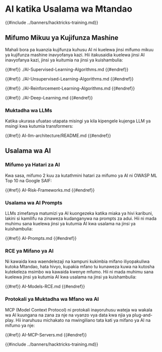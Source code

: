 # AI katika Usalama wa Mtandao

{{#include ../banners/hacktricks-training.md}}

## Mifumo Mikuu ya Kujifunza Mashine

Mahali bora pa kuanzia kujifunza kuhusu AI ni kuelewa jinsi mifumo mikuu ya kujifunza mashine inavyofanya kazi. Hii itakusaidia kuelewa jinsi AI inavyofanya kazi, jinsi ya kuitumia na jinsi ya kuishambulia:

{{#ref}}
./AI-Supervised-Learning-Algorithms.md
{{#endref}}

{{#ref}}
./AI-Unsupervised-Learning-Algorithms.md
{{#endref}}

{{#ref}}
./AI-Reinforcement-Learning-Algorithms.md
{{#endref}}

{{#ref}}
./AI-Deep-Learning.md
{{#endref}}

### Muktadha wa LLMs

Katika ukurasa ufuatao utapata misingi ya kila kipengele kujenga LLM ya msingi kwa kutumia transformers:

{{#ref}}
AI-llm-architecture/README.md
{{#endref}}

## Usalama wa AI

### Mifumo ya Hatari za AI

Kwa sasa, mifumo 2 kuu za kutathmini hatari za mifumo ya AI ni OWASP ML Top 10 na Google SAIF:

{{#ref}}
AI-Risk-Frameworks.md
{{#endref}}

### Usalama wa AI Prompts

LLMs zimefanya matumizi ya AI kuongezeka katika miaka ya hivi karibuni, lakini si kamilifu na zinaweza kudanganywa na prompts za adui. Hii ni mada muhimu sana kuelewa jinsi ya kutumia AI kwa usalama na jinsi ya kuishambulia:

{{#ref}}
AI-Prompts.md
{{#endref}}

### RCE ya Mifano ya AI

Ni kawaida kwa waendelezaji na kampuni kukimbia mifano iliyopakuliwa kutoka Mtandao, hata hivyo, kupakia mfano tu kunaweza kuwa na kutosha kutekeleza msimbo wa kawaida kwenye mfumo. Hii ni mada muhimu sana kuelewa jinsi ya kutumia AI kwa usalama na jinsi ya kuishambulia:

{{#ref}}
AI-Models-RCE.md
{{#endref}}

### Protokali ya Muktadha wa Mfano wa AI

MCP (Model Context Protocol) ni protokali inayoruhusu wateja wa wakala wa AI kuungana na zana za nje na vyanzo vya data kwa njia ya plug-and-play. Hii inaruhusu michakato na mwingiliano tata kati ya mifano ya AI na mifumo ya nje:

{{#ref}}
AI-MCP-Servers.md
{{#endref}}

{{#include ../banners/hacktricks-training.md}}
